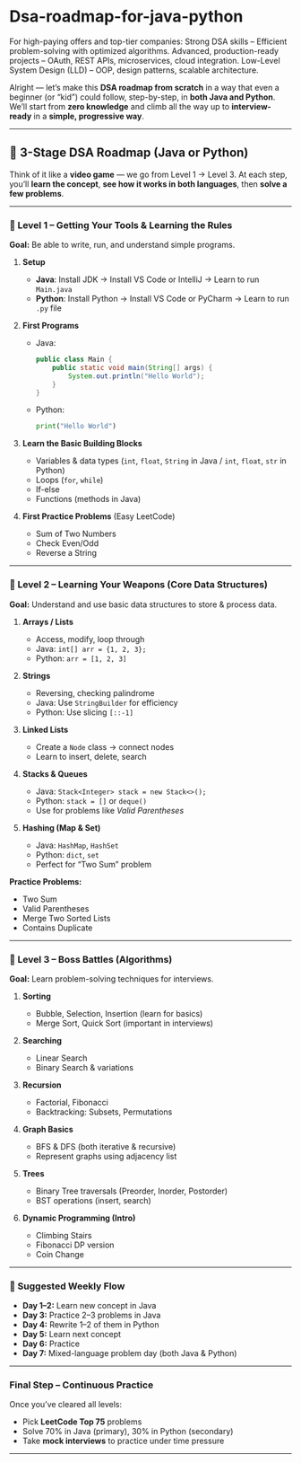 # Dsa-roadmap-for-java-python
For high-paying offers and top-tier companies:  Strong DSA skills – Efficient problem-solving with optimized algorithms.  Advanced, production-ready projects – OAuth, REST APIs, microservices, cloud integration.  Low-Level System Design (LLD) – OOP, design patterns, scalable architecture.

   Alright — let’s make this **DSA roadmap from scratch** in a way that even a beginner (or “kid”) could follow, step-by-step, in **both Java and Python**.
We’ll start from **zero knowledge** and climb all the way up to **interview-ready** in a **simple, progressive way**.

---

## **🎯 3-Stage DSA Roadmap (Java or Python)**

Think of it like a **video game** — we go from Level 1 → Level 3.
At each step, you’ll **learn the concept**, **see how it works in both languages**, then **solve a few problems**.

---

### **📍 Level 1 – Getting Your Tools & Learning the Rules**

**Goal:** Be able to write, run, and understand simple programs.

1. **Setup**

   * **Java**: Install JDK → Install VS Code or IntelliJ → Learn to run `Main.java`
   * **Python**: Install Python → Install VS Code or PyCharm → Learn to run `.py` file

2. **First Programs**

   * Java:

     ```java
     public class Main {
         public static void main(String[] args) {
             System.out.println("Hello World");
         }
     }
     ```
   * Python:

     ```python
     print("Hello World")
     ```

3. **Learn the Basic Building Blocks**

   * Variables & data types (`int`, `float`, `String` in Java / `int`, `float`, `str` in Python)
   * Loops (`for`, `while`)
   * If-else
   * Functions (methods in Java)

4. **First Practice Problems** (Easy LeetCode)

   * Sum of Two Numbers
   * Check Even/Odd
   * Reverse a String

---

### **📍 Level 2 – Learning Your Weapons (Core Data Structures)**

**Goal:** Understand and use basic data structures to store & process data.

1. **Arrays / Lists**

   * Access, modify, loop through
   * Java: `int[] arr = {1, 2, 3};`
   * Python: `arr = [1, 2, 3]`

2. **Strings**

   * Reversing, checking palindrome
   * Java: Use `StringBuilder` for efficiency
   * Python: Use slicing `[::-1]`

3. **Linked Lists**

   * Create a `Node` class → connect nodes
   * Learn to insert, delete, search

4. **Stacks & Queues**

   * Java: `Stack<Integer> stack = new Stack<>();`
   * Python: `stack = []` or `deque()`
   * Use for problems like *Valid Parentheses*

5. **Hashing (Map & Set)**

   * Java: `HashMap`, `HashSet`
   * Python: `dict`, `set`
   * Perfect for “Two Sum” problem

**Practice Problems:**

* Two Sum
* Valid Parentheses
* Merge Two Sorted Lists
* Contains Duplicate

---

### **📍 Level 3 – Boss Battles (Algorithms)**

**Goal:** Learn problem-solving techniques for interviews.

1. **Sorting**

   * Bubble, Selection, Insertion (learn for basics)
   * Merge Sort, Quick Sort (important in interviews)

2. **Searching**

   * Linear Search
   * Binary Search & variations

3. **Recursion**

   * Factorial, Fibonacci
   * Backtracking: Subsets, Permutations

4. **Graph Basics**

   * BFS & DFS (both iterative & recursive)
   * Represent graphs using adjacency list

5. **Trees**

   * Binary Tree traversals (Preorder, Inorder, Postorder)
   * BST operations (insert, search)

6. **Dynamic Programming (Intro)**

   * Climbing Stairs
   * Fibonacci DP version
   * Coin Change

---

### **📅 Suggested Weekly Flow**

* **Day 1–2:** Learn new concept in Java
* **Day 3:** Practice 2–3 problems in Java
* **Day 4:** Rewrite 1–2 of them in Python
* **Day 5:** Learn next concept
* **Day 6:** Practice
* **Day 7:** Mixed-language problem day (both Java & Python)

---

### **Final Step – Continuous Practice**

Once you’ve cleared all levels:

* Pick **LeetCode Top 75** problems
* Solve 70% in Java (primary), 30% in Python (secondary)
* Take **mock interviews** to practice under time pressure

---
